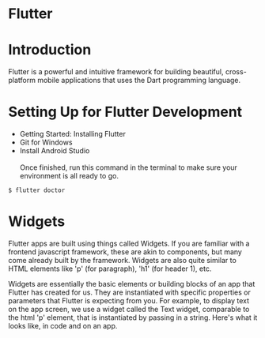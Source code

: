 # Flutter

# Introduction
Flutter is a powerful and intuitive framework for building beautiful, cross-platform mobile applications that uses the Dart programming language.
# Setting Up for Flutter Development
* Getting Started: Installing Flutter
* Git for Windows
* Install Android Studio\
\
Once finished, run this command in the terminal to make sure your environment is all ready to go.
```flutter
$ flutter doctor
```

# Widgets
Flutter apps are built using things called Widgets. If you are familiar with a frontend javascript framework, these are akin to components, but many come already built by the framework. Widgets are also quite similar to HTML elements like 'p' (for paragraph), 'h1' (for header 1), etc.

Widgets are essentially the basic elements or building blocks of an app that Flutter has created for us. They are instantiated with specific properties or parameters that Flutter is expecting from you. For example, to display text on the app screen, we use a widget called the Text widget, comparable to the html 'p' element, that is instantiated by passing in a string. Here's what it looks like, in code and on an app.

